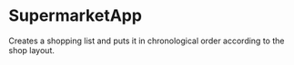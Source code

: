 # SupermarketApp
Creates a shopping list and puts it in chronological order according to the shop layout.
